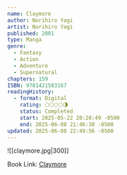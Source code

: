 ```yaml
---
name: Claymore
author: Norihiro Yagi
artist: Norihiro Yagi
published: 2001
type: Manga
genre:
  - Fantasy
  - Action
  - Adventure
  - Supernatural
chapters: 159
ISBN: 9781421583167
readingHistory:
  - format: Digital
    rating: 🌕🌕🌕🌕🌗
    status: Completed
    start: 2025-05-22 20:28:49 -0500
    end: 2025-06-08 21:46:30 -0500
updated: 2025-06-08 22:49:56 -0500
---
```


![[claymore.jpg|300]]

Book Link: [Claymore](https://myanimelist.net/manga/583/Claymore)
